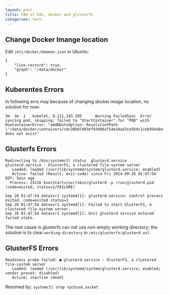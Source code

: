 ```yaml
---
layout: post
title: FAQ of k8s, docker and glusterfs
categories: tech
---
```


## Change Docker Imange location

Edit `/etc/docker/daemon.json` in Ubuntu:

```
{
    "live-restore": true,
    "graph": "/data/docker"
}
```

## Kuberentes Errors

In following erro may because of changing docker image location, no solution for now:

```
3m	3m	1	kubelet, 9.111.143.205		Warning	FailedSync	Error syncing pod, skipping: failed to "StartContainer" for "POD" with RunContainerError: "addNDotsOption: ResolvConfPath \"/data/docker/containers/cdc30b87403ef938964754e34ad3ce5b4c1ceb950a0af72ff1e531c235eaad21/resolv.conf\" does not exist"
```

## Glusterfs Errors

```
Redirecting to /bin/systemctl status  glusterd.service
glusterd.service - GlusterFS, a clustered file-system server
   Loaded: loaded (/usr/lib/systemd/system/glusterd.service; enabled)
   Active: failed (Result: exit-code) since Fri 2014-09-26 01:47:54 EDT; 5min ago
  Process: 25116 ExecStart=/usr/sbin/glusterd -p /run/glusterd.pid (code=exited, status=1/FAILURE)

Sep 26 01:47:54 datasvr1 systemd[1]: glusterd.service: control process exited, code=exited status=1
Sep 26 01:47:54 datasvr1 systemd[1]: Failed to start GlusterFS, a clustered file-system server.
Sep 26 01:47:54 datasvr1 systemd[1]: Unit glusterd.service entered failed state.
```

The root cause is glusterfs can not use non-empty working directory; the solution is to clear
 `working-directory` in `/etc/glusterfs/glusterd.vol`.


## GlusterFS Errors

```
Readiness probe failed: ● glusterd.service - GlusterFS, a clustered file-system server
   Loaded: loaded (/usr/lib/systemd/system/glusterd.service; enabled; vendor preset: disabled)
   Active: inactive (dead)
```

Resolved by: `systemctl stop rpcbind.socket`
